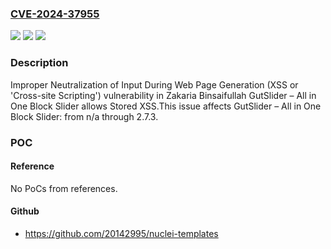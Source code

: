 ### [CVE-2024-37955](https://cve.mitre.org/cgi-bin/cvename.cgi?name=CVE-2024-37955)
![](https://img.shields.io/static/v1?label=Product&message=GutSlider%20%E2%80%93%20All%20in%20One%20Block%20Slider&color=blue)
![](https://img.shields.io/static/v1?label=Version&message=n%2Fa%3C%3D%202.7.3%20&color=brighgreen)
![](https://img.shields.io/static/v1?label=Vulnerability&message=CWE-79%20Improper%20Neutralization%20of%20Input%20During%20Web%20Page%20Generation%20(XSS%20or%20'Cross-site%20Scripting')&color=brighgreen)

### Description

Improper Neutralization of Input During Web Page Generation (XSS or 'Cross-site Scripting') vulnerability in Zakaria Binsaifullah GutSlider – All in One Block Slider allows Stored XSS.This issue affects GutSlider – All in One Block Slider: from n/a through 2.7.3.

### POC

#### Reference
No PoCs from references.

#### Github
- https://github.com/20142995/nuclei-templates

